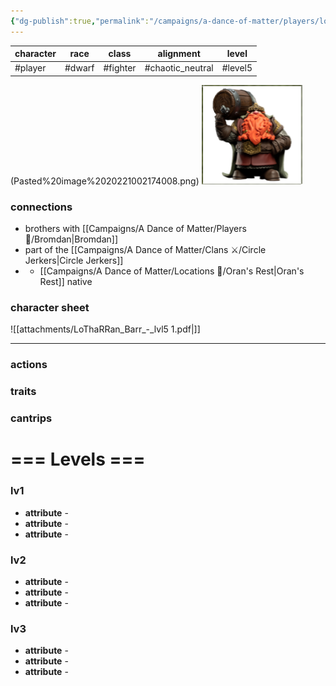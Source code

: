 ```yaml
---
{"dg-publish":true,"permalink":"/campaigns/a-dance-of-matter/players/lo-tha-r-ran/"}
---
```



| character | race              | class | alignment     | level   |
| --------- | ----------------- | ----- | ------------- | ------- |
| #player   | #dwarf  | #fighter | #chaotic_neutral | #level5 |


(Pasted%20image%2020221002174008.png)
![attachments/img-Lotharran.png](/img/user/attachments/img-Lotharran.png)
### connections
- brothers with [[Campaigns/A Dance of Matter/Players 👤/Bromdan\|Bromdan]]
- part of the [[Campaigns/A Dance of Matter/Clans ⚔/Circle Jerkers\|Circle Jerkers]]
- - [[Campaigns/A Dance of Matter/Locations 📌/Oran's Rest\|Oran's Rest]] native

### character sheet
![[attachments/LoThaRRan_Barr_-_lvl5 1.pdf|]]

---
### actions
### traits
### cantrips

# === Levels ===
### lv1
- **attribute** - 
- **attribute** - 
- **attribute** - 

### lv2
- **attribute** - 
- **attribute** - 
- **attribute** - 

### lv3
- **attribute** - 
- **attribute** - 
- **attribute** - 
